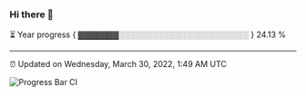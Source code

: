 ### Hi there 👋

⏳ Year progress { ▓▓▓▓▓▓▓░░░░░░░░░░░░░░░░░░░░░░░ } 24.13 %

---

⏰ Updated on Wednesday, March 30, 2022, 1:49 AM UTC

![Progress Bar CI](https://github.com/arthurbuhl/arthurbuhl/workflows/Progress%20Bar%20CI/badge.svg)
